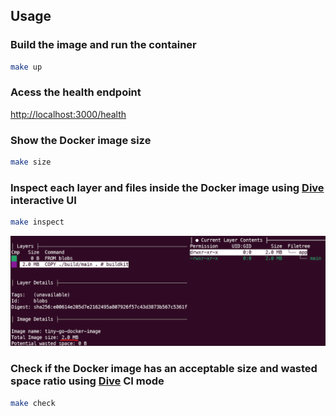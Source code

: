 ## Usage
### Build the image and run the container
```bash
make up
```

### Acess the health endpoint
[http://localhost:3000/health](http://localhost:3000/health)

### Show the Docker image size
```bash
make size
```

### Inspect each layer and files inside the Docker image using [Dive](https://github.com/wagoodman/dive) interactive UI
```bash
make inspect
```
![Golang Final Image Size](assets/images/golang-final-image-size.png)

### Check if the Docker image has an acceptable size and wasted space ratio using [Dive](https://github.com/wagoodman/dive) CI mode
```bash
make check
```
